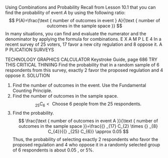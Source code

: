 Using Combinations and Probability
Recall from Lesson 10.1 that you can find the probability of event $A$ by using the following ratio:
$$
P(A)=\frac{\text { number of outcomes in event } A}{\text { number of outcomes in the sample space }}
$$
In many situations, you can find and evaluate the numerator and the denominator by applying the formula for combinations.
E X A M P L E 4 In a recent survey of 25 voters, 17 favor a new city regulation and 8 oppose it.
A P PLICATION SURVEYS

TECHNOLOGY
GRAPHICS
CALCULATOR
Keystroke Guide, page 686
TRY THIS
CRITICAL THINIING
Find the probability that in a random sample of 6 respondents from this survey, exactly 2 favor the proposed regulation and 4 oppose it.
SOLUTION
1. Find the number of outcomes in the event. Use the Fundamental Counting Principle.
2. Find the number of outcomes in the sample space.
$$
{ }_{25} C_{6}<\text { Choose } 6 \text { people from the } 25 \text { respondents. }
$$
3. Find the probability.
$$
\frac{\text { number of outcomes in event A }}{\text { number of outcomes in the sample space }}=\frac{{} _{17} C_{2} \times {} _{8} C_{4}}{{} _{25} C_{6}} \approx 0.05
$$
Thus, the probability of selecting exactly 2 respondents who favor the proposed regulation and 4 who oppose it in a randomly selected group of 6 respondents is about 0.05 , or $5 \%$.